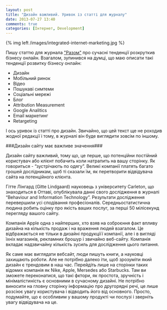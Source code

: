 ```yaml
---
layout: post
title: "Дизайн важливий. Уривок із статті для журналу"
date: 2013-07-27 13:40
comments: true
categories: [Інтернет, Development]
---
```

{% img left /images/integrated-internet-marketing.jpg %}

Пишу статтю для журнала ["Разом"](http://razommedia.ca/) про сучасні тенденції розкруткив бізнесу онлайн. Взагалом, зупинився на думці, що маю описати такі тенденції розвитку бізнесу онлайн:

<!-- more -->

- Дизайн
- Мобільний ринок
- Відео
- Пошукаві симтеми
- Соціальні мережі
- Блог
- Attribution Measurement
- Google Analitics
- Email маркетинг
- Retargeting

І ось уривок із статті про дизайн. Звичайно, що цей текст ще не роходив жодної редакції і тому, в журналі він буде виглядити зовсім по іншому. 

###Дизайн сайту має важливе значення###

Дизайн сайту важливий, тому що, це перше, що потенційни постійний користувач або клієнт побачить коли натрапить на вашу сторінку. Як говориться - “зустрічають по одягу”. Великі компанії платять багато грошей дослідникам, щоб ті сказали їм, як перетворити відвідувача сайта на потенційного клієнта.

 Гітте Лінгард (Gitte Lindgaard) науковець з університету Carleton, що знаходиться в  Оттаві, опублікувала данні свого дослідження в журналі “Behaviour and Information Technology”. Результати дослідження перевершили усі сподівання професіоналів. Середньостатистична людина робить оцінку про якість ваших послуг, за перші 50 мілісекунд перегляду вашого сайту.

 Компанія Apple одна з найперших, хто взяв на озброєння факт впливу дизайна на кількість продаж і на враження людей взагалом. Це відбражається не тільки в дизайні продукціїї компанії, але і в вигляді їхніх магазинів, рекламних брошур і звичайно веб-сайту. Компанія вкладає надзвичайну кількість зусиль для дослідження цього питання.

 Як саме має виглядати вебсайт, люди пишуть книги, а науковці захищають роботи. Але не потрібно далеко іти, щоб зрозуміти який дизайн є трендовим в наш час. Перейдіть лише на сторінки таких відомих компанія як Nike, Apple, Mersedes або Starbucks. Там ви зможете переконатися, що такі фктори, як простота, зручність і мінімалістиність є основними в сучасному дизайні. Не потрібно виносити на гловну сторінку інформацію про другорядні речі, це лише розсіює увагу користувача і відводить його від основного. Просто, подумайте, що є особливим у вашому продукті чи послузі і зверніть увагу відвідувача на це.
